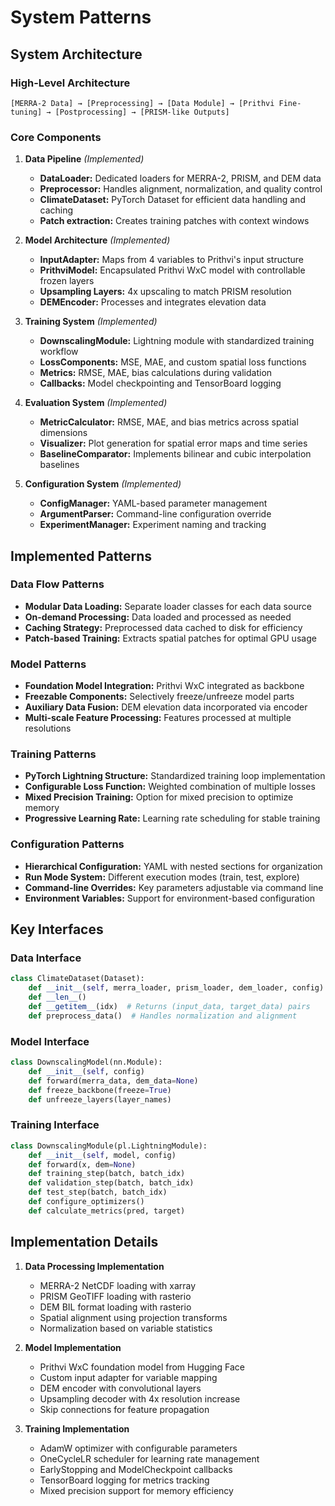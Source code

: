 # System Patterns

## System Architecture

### High-Level Architecture
```
[MERRA-2 Data] → [Preprocessing] → [Data Module] → [Prithvi Fine-tuning] → [Postprocessing] → [PRISM-like Outputs]
```

### Core Components

1. **Data Pipeline** *(Implemented)*
   - **DataLoader:** Dedicated loaders for MERRA-2, PRISM, and DEM data
   - **Preprocessor:** Handles alignment, normalization, and quality control
   - **ClimateDataset:** PyTorch Dataset for efficient data handling and caching
   - **Patch extraction:** Creates training patches with context windows

2. **Model Architecture** *(Implemented)*
   - **InputAdapter:** Maps from 4 variables to Prithvi's input structure
   - **PrithviModel:** Encapsulated Prithvi WxC model with controllable frozen layers
   - **Upsampling Layers:** 4x upscaling to match PRISM resolution
   - **DEMEncoder:** Processes and integrates elevation data

3. **Training System** *(Implemented)*
   - **DownscalingModule:** Lightning module with standardized training workflow
   - **LossComponents:** MSE, MAE, and custom spatial loss functions
   - **Metrics:** RMSE, MAE, bias calculations during validation
   - **Callbacks:** Model checkpointing and TensorBoard logging

4. **Evaluation System** *(Implemented)*
   - **MetricCalculator:** RMSE, MAE, and bias metrics across spatial dimensions
   - **Visualizer:** Plot generation for spatial error maps and time series
   - **BaselineComparator:** Implements bilinear and cubic interpolation baselines

5. **Configuration System** *(Implemented)*
   - **ConfigManager:** YAML-based parameter management
   - **ArgumentParser:** Command-line configuration override
   - **ExperimentManager:** Experiment naming and tracking

## Implemented Patterns

### Data Flow Patterns
- **Modular Data Loading:** Separate loader classes for each data source
- **On-demand Processing:** Data loaded and processed as needed
- **Caching Strategy:** Preprocessed data cached to disk for efficiency
- **Patch-based Training:** Extracts spatial patches for optimal GPU usage

### Model Patterns
- **Foundation Model Integration:** Prithvi WxC integrated as backbone
- **Freezable Components:** Selectively freeze/unfreeze model parts
- **Auxiliary Data Fusion:** DEM elevation data incorporated via encoder
- **Multi-scale Feature Processing:** Features processed at multiple resolutions

### Training Patterns
- **PyTorch Lightning Structure:** Standardized training loop implementation
- **Configurable Loss Function:** Weighted combination of multiple losses
- **Mixed Precision Training:** Option for mixed precision to optimize memory
- **Progressive Learning Rate:** Learning rate scheduling for stable training

### Configuration Patterns
- **Hierarchical Configuration:** YAML with nested sections for organization
- **Run Mode System:** Different execution modes (train, test, explore)
- **Command-line Overrides:** Key parameters adjustable via command line
- **Environment Variables:** Support for environment-based configuration

## Key Interfaces

### Data Interface
```python
class ClimateDataset(Dataset):
    def __init__(self, merra_loader, prism_loader, dem_loader, config)
    def __len__()
    def __getitem__(idx)  # Returns (input_data, target_data) pairs
    def preprocess_data()  # Handles normalization and alignment
```

### Model Interface
```python
class DownscalingModel(nn.Module):
    def __init__(self, config)
    def forward(merra_data, dem_data=None)
    def freeze_backbone(freeze=True)
    def unfreeze_layers(layer_names)
```

### Training Interface
```python
class DownscalingModule(pl.LightningModule):
    def __init__(self, model, config)
    def forward(x, dem=None)
    def training_step(batch, batch_idx)
    def validation_step(batch, batch_idx)
    def test_step(batch, batch_idx)
    def configure_optimizers()
    def calculate_metrics(pred, target)
```

## Implementation Details

1. **Data Processing Implementation**
   - MERRA-2 NetCDF loading with xarray
   - PRISM GeoTIFF loading with rasterio
   - DEM BIL format loading with rasterio
   - Spatial alignment using projection transforms
   - Normalization based on variable statistics

2. **Model Implementation**
   - Prithvi WxC foundation model from Hugging Face
   - Custom input adapter for variable mapping
   - DEM encoder with convolutional layers
   - Upsampling decoder with 4x resolution increase
   - Skip connections for feature propagation

3. **Training Implementation**
   - AdamW optimizer with configurable parameters
   - OneCycleLR scheduler for learning rate management
   - EarlyStopping and ModelCheckpoint callbacks
   - TensorBoard logging for metrics tracking
   - Mixed precision support for memory efficiency 